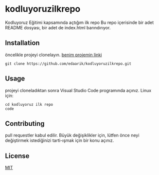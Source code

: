 # kodluyoruzilkrepo
Kodluyoruz Eğitimi kapsamında açtığım ilk repo
Bu repo içerisinde bir adet README dosyası, bir adet de index.html barındırıyor.
## Installation
öncelikle projeyi clonelayın.
[benim projemin linki](https://github.com/edaarik/kodluyoruzilkrepo.git)

`git clone https://github.com/edaarik/kodluyoruzilkrepo.git`

## Usage
projeyi cloneladıktan sonra Visual Studio Code programında açınız.
Linux için:

```
cd kodluyoruz ilk repo
code
```

## Contributing
pull requestler kabul edilir. Büyük değişiklikler için, lütfen önce neyi değiştirmek istediğinizi tarti-ışmak için bir konu açınız.

## License
[MIT](https://choosealicense.com/licenses/mit/)
